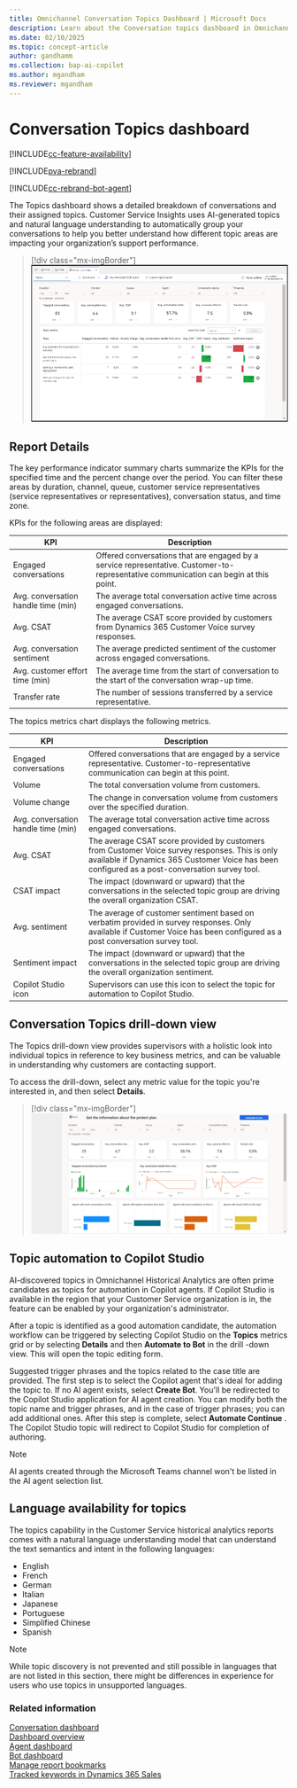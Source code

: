 ```yaml
---
title: Omnichannel Conversation Topics Dashboard | Microsoft Docs
description: Learn about the Conversation topics dashboard in Omnichannel historical analytics to better understand customer service representative performance in your organization.
ms.date: 02/10/2025
ms.topic: concept-article
author: gandhamm
ms.collection: bap-ai-copilot
ms.author: mgandham
ms.reviewer: mgandham
---
```


# Conversation Topics dashboard

[!INCLUDE[cc-feature-availability](../../includes/cc-feature-availability.md)]

[!INCLUDE[pva-rebrand](../../includes/cc-pva-rebrand.md)]

[!INCLUDE[cc-rebrand-bot-agent](../../includes/cc-rebrand-bot-agent.md)]



The Topics dashboard shows a detailed breakdown of conversations and their assigned topics. Customer Service Insights uses AI-generated topics and natural language understanding to automatically group your conversations to help you better understand how different topic areas are impacting your organization’s support performance. 

> [!div class="mx-imgBorder"]
> ![Omnichannel Conversation Topics dashboard.](../media/oc-topics.png "Omnichannel Conversation Topics dashboard")

## Report Details

The key performance indicator summary charts summarize the KPIs for the specified time and the percent change over the period. You can filter these areas by duration, channel, queue, customer service representatives (service representatives or representatives), conversation status, and time zone. 

KPIs for the following areas are displayed: 

| KPI | Description |
| ----------- | ------------------------------ |
| Engaged conversations | Offered conversations that are engaged by a service representative. Customer-to-representative communication can begin at this point. |
| Avg. conversation handle time (min)  | The average total conversation active time across engaged conversations. |
| Avg. CSAT | The average CSAT score provided by customers from Dynamics 365 Customer Voice survey responses.  |
| Avg. conversation sentiment | The average predicted sentiment of the customer across engaged conversations. |
| Avg. customer effort time (min) | The average time from the start of conversation to the start of the conversation wrap-up time.  |
| Transfer rate | The number of sessions transferred by a service representative. |

The topics metrics chart displays the following metrics.

| KPI | Description |
| ---------------- | ------------------- |
| Engaged conversations | Offered conversations that are engaged by a service representative. Customer-to-representative communication can begin at this point.  |
| Volume | The total conversation volume from customers. |
| Volume change | The change in conversation volume from customers over the specified duration. |
| Avg. conversation handle time (min) | The average total conversation active time across engaged conversations.  |
| Avg. CSAT | The average CSAT score provided by customers from Customer Voice survey responses. This is only available if Dynamics 365 Customer Voice has been configured as a post-conversation survey tool.  |
| CSAT impact | The impact (downward or upward) that the conversations in the selected topic group are driving the overall organization CSAT. |
| Avg. sentiment | The average of customer sentiment based on verbatim provided in survey responses. Only available if Customer Voice has been configured as a post conversation survey tool. |
| Sentiment impact | The impact (downward or upward) that the conversations in the selected topic group are driving the overall organization sentiment.  |
| Copilot Studio icon | Supervisors can use this icon to select the topic for automation to Copilot Studio. |

## Conversation Topics drill-down view

The Topics drill-down view provides supervisors with a holistic look into individual topics in reference to key business metrics, and can be valuable in understanding why customers are contacting support.  

To access the drill-down, select any metric value for the topic you're interested in, and then select **Details**.

> [!div class="mx-imgBorder"]
> ![Omnichannel Conversation topic drill down view.](../media/oc-conversation-topics-drill-down.png "Omnichannel Conversation topic drill down view")

## Topic automation to Copilot Studio

AI-discovered topics in Omnichannel Historical Analytics are often prime candidates as topics for automation in Copilot agents. If Copilot Studio is available in the region that your Customer Service organization is in, the feature can be enabled by your organization's administrator.  

After a topic is identified as a good automation candidate, the automation workflow can be triggered by selecting Copilot Studio on the **Topics** metrics grid or by selecting **Details** and then **Automate to Bot** in the drill -down view. This will open the topic editing form.

Suggested trigger phrases and the topics related to the case title are provided. The first step is to select the Copilot agent that's ideal for adding the topic to. If no AI agent exists, select **Create Bot**. You'll be redirected to the Copilot Studio application for AI agent creation. You can modify both the topic name and trigger phrases, and in the case of trigger phrases; you can add additional ones. After this step is complete, select **Automate Continue** . The Copilot Studio topic will redirect to Copilot Studio for completion of authoring.

> [!NOTE]
> AI agents created through the Microsoft Teams channel won't be listed in the AI agent selection list.


## Language availability for topics 

The topics capability in the Customer Service historical analytics reports comes with a natural language understanding model that can understand the text semantics and intent in the following languages: 

- English 
- French 
- German 
- Italian 
- Japanese 
- Portuguese 
- Simplified Chinese 
- Spanish 

> [!NOTE]
> While topic discovery is not prevented and still possible in languages that are not listed in this section, there might be differences in experience for users who use topics in unsupported languages.


### Related information

[Conversation dashboard](oc-conversation-dashboard.md)  
[Dashboard overview](customer-service-analytics-insights-csh.md)  
[Agent dashboard](agent-dashboard.md)  
[Bot dashboard](oc-bot-dashboard.md)  
[Manage report bookmarks](manage-bookmarks.md)  
[Tracked keywords in Dynamics 365 Sales](/dynamics365/sales/dynamics365-sales-insights-app-home-page#tracked-keywords)
